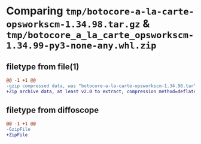 # Comparing `tmp/botocore-a-la-carte-opsworkscm-1.34.98.tar.gz` & `tmp/botocore_a_la_carte_opsworkscm-1.34.99-py3-none-any.whl.zip`

## filetype from file(1)

```diff
@@ -1 +1 @@
-gzip compressed data, was "botocore-a-la-carte-opsworkscm-1.34.98.tar", last modified: Sat May  4 01:01:38 2024, max compression
+Zip archive data, at least v2.0 to extract, compression method=deflate
```

## filetype from diffoscope

```diff
@@ -1 +1 @@
-GzipFile
+ZipFile
```

